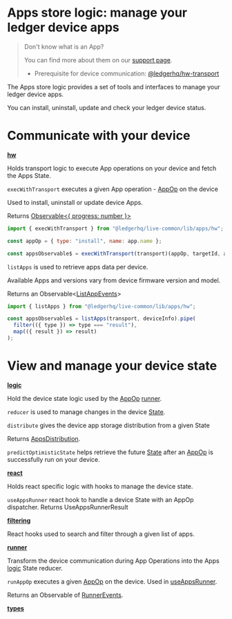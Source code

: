 # Apps store logic: manage your ledger device apps

> Don't know what is an App?
>
> You can find more about them on our [support page](https://support.ledger.com/hc/en-us/categories/115000811829-Apps).
>
> - Prerequisite for device communication: [@ledgerhq/hw-transport](https://github.com/LedgerHQ/ledgerjs#ledgerhqhw-transport-)

The Apps store logic provides a set of tools and interfaces to manage your ledger device apps.

You can install, uninstall, update and check your ledger device status.

# Communicate with your device

**[hw](../src/apps/hw.ts)**

Holds transport logic to execute App operations on your device and fetch the Apps State.

`execWithTransport` executes a given App operation - [AppOp](../src/apps/types.ts) on the device

Used to install, uninstall or update device Apps.

Returns [Observable<{ progress: number }>](../src/apps/types.ts)

```js
import { execWithTransport } from "@ledgerhq/live-common/lib/apps/hw";

const appOp = { type: "install", name: app.name };

const appsObservable$ = execWithTransport(transport)(appOp, targetId, app);
```

`listApps` is used to retrieve apps data per device.

Available Apps and versions vary from device firmware version and model.

Returns an Observable<[ListAppEvents](../src/apps/types.ts)>

```js
import { listApps } from "@ledgerhq/live-common/lib/apps/hw";

const appsObservable$ = listApps(transport, deviceInfo).pipe(
  filter(({ type }) => type === "result"),
  map(({ result }) => result)
);
```

# View and manage your device state

**[logic](../src/apps/logic.ts)**

Hold the device state logic used by the [AppOp](../src/apps/types.ts) [runner](../src/apps/runner.ts).

`reducer` is used to manage changes in the device [State](../src/apps/types.ts).

`distribute` gives the device app storage distribution from a given State

Returns [AppsDistribution](../src/apps/types.ts).

`predictOptimisticState` helps retrieve the future [State](../src/apps/types.ts) after an [AppOp](../src/apps/types.ts) is successfully run on your device.

**[react](../src/apps/react.ts)**

Holds react specific logic with hooks to manage the device state.

`useAppsRunner` react hook to handle a device State with an AppOp dispatcher.
Returns UseAppsRunnerResult

**[filtering](../src/apps/filtering.ts)**

React hooks used to search and filter through a given list of apps.

**[runner](../src/apps/runner.ts)**

Transform the device communication during App Operations into the Apps [logic](../src/apps/logic.ts) State reducer.

`runAppOp` executes a given [AppOp](../src/apps/types.ts) on the device. Used in [useAppsRunner](../src/apps/react.ts).

Returns an Observable of [RunnerEvents](../src/apps/types.ts).

**[types](../src/apps/types.ts)**
